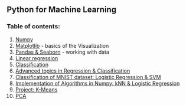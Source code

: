 ## Python for Machine Learning

### Table of contents:

1. [Numpy](numpy.ipynb)
2. [Matplotlib](matplotlib.ipynb) - basics of the Visualization
3. [Pandas & Seaborn](pandas_seaborn.ipynb) - working with data
4. [Linear regression](regression.ipynb)
5. [Classification](classification.ipynb)
6. [Advanced topics in Regression & Classification](advanced_topics.ipynb)
7. [Classification of MNIST dataset: Logistic Regression & SVM](classification_algo.ipynb)
8. [Implementation of Algorithms in Numpy: kNN & Logistic Regression](algo_implementations.ipynb)
9. [Project: K-Means](kmeans_not_imeplemented.ipynb)
10. [PCA](PCA.ipynb)

